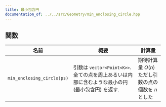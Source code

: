 ```yaml
---
title: 最小包含円
documentation_of: ../../src/Geometry/min_enclosing_circle.hpp
---
```


## 関数

|名前|概要|計算量|
|---|---|---|
|`min_enclosing_circle(ps)`| 引数は `vector<Point<K>>`. <br>全ての点を周上あるいは内部に含むような最小の円 (最小包含円) を返す. |期待計算量 $O(n)$ <br> ただし引数の点の個数を $n$ とした|

